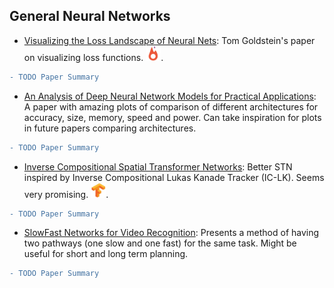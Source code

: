 
## General Neural Networks
- [Visualizing the Loss Landscape of Neural Nets](https://arxiv.org/abs/1801.10130): Tom Goldstein's paper on visualizing loss functions.  [<img src="../README/images/logo/pytorch.jpg" width="24" height="24" />](https://github.com/tomgoldstein/loss-landscape). 
```diff
- TODO Paper Summary
```

- [An Analysis of Deep Neural Network Models for Practical Applications](https://arxiv.org/abs/1605.07678): A paper with amazing plots of comparison of different architectures for accuracy, size, memory, speed and power. Can take inspiration for plots in future papers comparing architectures.
```diff
- TODO Paper Summary
```
- [Inverse Compositional Spatial Transformer Networks](https://arxiv.org/abs/1612.03897): Better STN inspired by Inverse Compositional Lukas Kanade Tracker (IC-LK). Seems very promising.  [<img src="../README/images/logo/tf.jpg" width="24" height="24" />](https://github.com/chenhsuanlin/inverse-compositional-STN).
```diff
- TODO Paper Summary
```

- [SlowFast Networks for Video Recognition](https://arxiv.org/pdf/1812.03982): Presents a method of having two pathways (one slow and one fast) for the same task. Might be useful for short and long term planning. 
```diff
- TODO Paper Summary
```
